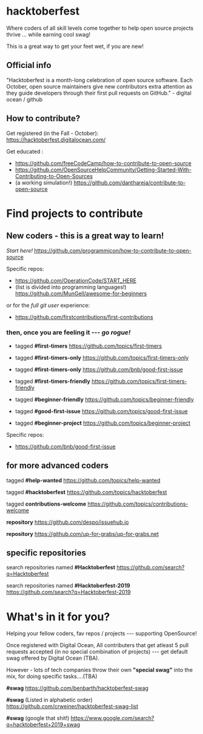 # hacktoberfest
Where coders of all skill levels come together to help open source projects thrive ... while earning cool swag! 

This is a great way to get your feet wet, if you are new!  


## Official info
"Hacktoberfest is a month-long celebration of open source software. Each October, open source maintainers give new contributors extra attention as they guide developers through their first pull requests on GitHub." - digital ocean / github  

## How to contribute?

Get registered (in the Fall - October): https://hacktoberfest.digitalocean.com/

Get educated : 
- https://github.com/freeCodeCamp/how-to-contribute-to-open-source
- https://github.com/OpenSourceHelpCommunity/Getting-Started-With-Contributing-to-Open-Sources
- (a working simulation!) https://github.com/danthareja/contribute-to-open-source
# Find projects to contribute

## New coders - this is a great way to learn!

*Start here!* https://github.com/programmicon/how-to-contribute-to-open-source
 
 Specific repos:  
 - https://github.com/OperationCode/START_HERE
 - (list is divided into programming languages!) https://github.com/MunGell/awesome-for-beginners
 
  or for the *full git user* experience: 
 - https://github.com/firstcontributions/first-contributions
 

 ### then, once you are feeling it --- *go rogue!*

 - tagged **#first-timers** https://github.com/topics/first-timers
 
 - tagged **#first-timers-only** https://github.com/topics/first-timers-only
 
 - tagged **#first-timers-only** https://github.com/bnb/good-first-issue
 
 - tagged **#first-timers-friendly** https://github.com/topics/first-timers-friendly
 
 - tagged **#beginner-friendly** https://github.com/topics/beginner-friendly
 
 - tagged **#good-first-issue** https://github.com/topics/good-first-issue
 
 - tagged **#beginner-project** https://github.com/topics/beginner-project
 
 Specific repos: 
 - https://github.com/bnb/good-first-issue

## for more advanced coders

 tagged **#help-wanted** https://github.com/topics/help-wanted

 tagged **#hacktoberfest** https://github.com/topics/hacktoberfest
 
 tagged **contributions-welcome** https://github.com/topics/contributions-welcome
 
**repository** https://github.com/despo/issuehub.io

**repository** https://github.com/up-for-grabs/up-for-grabs.net


## specific repositories 
 search repositories named **#Hacktoberfest** https://github.com/search?q=Hacktoberfest

 search repositories named  **#Hacktoberfest-2019** https://github.com/search?q=Hacktoberfest-2019
 

# What's in it for you?

Helping your fellow coders, fav repos / projects --- supporting OpenSource!

Once registered with Digital Ocean, All contributers that get atleast 5 pull requests accepted (in no special combination of projects) --- get default swag offered by Digital Ocean (TBA).

However - lots of tech companies throw their own **"special swag"** into the mix, for doing specific tasks....(TBA)

**#swag**   https://github.com/benbarth/hacktoberfest-swag

**#swag**  (Listed in alphabetic order) https://github.com/crweiner/hacktoberfest-swag-list

**#swag** (google that shit!) https://www.google.com/search?q=hacktoberfest+2019+swag

